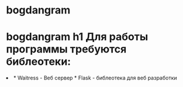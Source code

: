 # bogdangram
**bogdangram**
h1 Для работы программы требуются библеотеки:
=====================
<li> 
* Waitress - Веб сервер 
* Flask - библеотека для веб разработки
